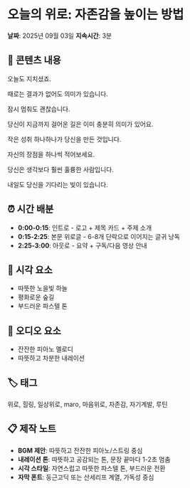 # 오늘의 위로: 자존감을 높이는 방법

**날짜**: 2025년 09월 03일
**지속시간**: 3분

## 📝 콘텐츠 내용

오늘도 지치셨죠. 

때로는 결과가 없어도 의미가 있습니다. 

잠시 멈춰도 괜찮습니다. 

당신이 지금까지 걸어온 길은 이미 충분히 의미가 있어요. 

작은 성취 하나하나가 당신을 만든 것입니다. 

자신의 장점을 하나씩 적어보세요. 

당신은 생각보다 훨씬 훌륭한 사람입니다. 

내일도 당신을 기다리는 빛이 있습니다.

## ⏰ 시간 배분

- **0:00-0:15**: 인트로 - 로고 + 제목 카드 + 주제 소개
- **0:15-2:25**: 본문 위로글 - 6-8개 단락으로 이어지는 글귀 낭독
- **2:25-3:00**: 아웃로 - 요약 + 구독/다음 영상 안내

## 🎨 시각 요소

- 따뜻한 노을빛 하늘
- 평화로운 숲길
- 부드러운 파스텔 톤

## 🎵 오디오 요소

- 잔잔한 피아노 멜로디
- 따뜻하고 차분한 내레이션

## 🏷️ 태그

위로, 힐링, 일상위로, maro, 마음위로, 자존감, 자기계발, 루틴

## 📋 제작 노트

- **BGM 제안**: 따뜻하고 잔잔한 피아노/스트링 중심
- **내레이션 톤**: 따뜻하고 공감되는 톤, 문장 끝마다 1-2초 멈춤
- **시각 스타일**: 자연스럽고 따뜻한 파스텔 톤, 부드러운 전환
- **자막 폰트**: 둥근고딕 또는 산세리프 계열, 가독성 중심
